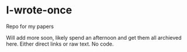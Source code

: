 # I-wrote-once
Repo for my papers


Will add more soon, likely spend an afternoon and get them all archieved here. 
Either direct links or raw text. No code. 
